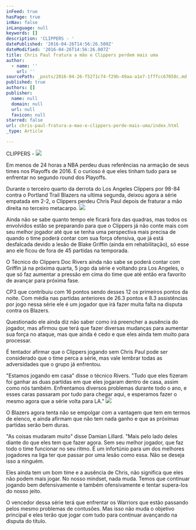 ```yaml
---
inFeed: true
hasPage: true
inNav: false
inLanguage: null
keywords: []
description: 'CLIPPERS - '
datePublished: '2016-04-26T14:56:26.509Z'
dateModified: '2016-04-26T14:56:26.007Z'
title: Chris Paul fratura a mão e Clippers perdem mais uma
author:
  - name: ''
    url: ''
sourcePath: _posts/2016-04-26-f5271c74-f29b-49aa-a1e7-1fffcc67058c.md
published: true
authors: []
publisher:
  name: null
  domain: null
  url: null
  favicon: null
starred: false
url: chris-paul-fratura-a-mao-e-clippers-perde-mais-uma/index.html
_type: Article

---
```

CLIPPERS - ![](https://the-grid-user-content.s3-us-west-2.amazonaws.com/b47d822d-f458-4845-ae7c-d115322767de.jpg)

Em menos de 24 horas a NBA perdeu duas referências na armação de seus times nos Playoffs de 2016\. E o curioso é que eles tinham tudo para se enfrentar no segundo round dos Playoffs.

Durante o terceiro quarto da derrota do Los Angeles Clippers por 98-84 contra o Portland Trail Blazers na ultima segunda, deixou agora a série empatada em 2-2, o Clippers perdeu Chris Paul depois de fraturar a mão direita no terceiro metacarpo.
![](https://the-grid-user-content.s3-us-west-2.amazonaws.com/013d0d40-2070-41ec-93a6-0d44934edf0d.png)

Ainda não se sabe quanto tempo ele ficará fora das quadras, mas todos os envolvidos estão se preparando para que o Clippers já não conte mais com seu melhor jogador até que se tenha uma perspectiva mais precisa de quando o time poderá contar com sua força ofensiva, que já está desfalcada devido a lesão de Blake Griffin (ainda em rehabilitação), só esse ano ele ficou de fora de 45 partidas na temporada.

O Técnico do Clippers Doc Rivers ainda não sabe se poderá contar com Griffin já na próxima quarta, 5 jogo da série e voltando pra Los Angeles, o que só faz aumentar a pressão em cima do time que até então era favorito de avançar para próxima fase.

CP3 que contribuiu com 16 pontos sendo desses 12 os primeiros pontos da noite. Com média nas partidas anteriores de 26.3 pontos e 8.3 assistências por jogo nessa série ele é um jogador que irá fazer muita falta na disputa contra os Blazers.

Questionado ele ainda diz não saber como irá preencher a ausência do jogador, mas afirmou que terá que fazer diversas mudanças para aumentar sua força no ataque, mas que ainda é cedo e que eles ainda tem muito para processar.

É tentador afirmar que o Clippers jogando sem Chris Paul pode ser considerado que o time perca a série, mas vale lembrar todas as adversidades que o grupo já enfrentou.

"Estamos jogando em casa" disse o técnico Rivers. "Tudo que eles fizeram foi ganhar as duas partidas em que eles jogaram dentro de casa, assim como nós também. Enfrentamos diversos problemas durante todo o ano, e esses caras passaram por tudo para chegar aqui, e esperamos fazer o mesmo agora que a série volta para LA."
![](https://the-grid-user-content.s3-us-west-2.amazonaws.com/06237d43-d55c-4c35-9bda-8c7557e9aa3c.jpg)

O Blazers agora tenta não se empolgar com a vantagem que tem em termos de elenco, e ainda afirmam que não tem nada ganho e que as próximas partidas serão bem duras.

"As coisas mudaram muito" disse Damian Lillard. "Mais pelo lado deles diante do que eles tem que fazer agora. Sem seu melhor jogador, que faz todo o time funcionar no seu ritmo. É um infortúnio para um dos melhores jogadores na liga ter que passar por uma lesão como essa. Não se deseja isso a ninguém. 

Eles ainda tem um bom time e a ausência de Chris, não significa que eles não podem mais jogar. No nosso mindset, nada muda. Temos que continuar jogando bem defensivamente e também ofensivamente e tentar supera-los do nosso jeito.

O vencedor dessa série terá que enfrentar os Warriors que estão passando pelos mesmo problemas de contusões. Mas isso não muda o objetivo principal e eles terão que jogar com tudo para continuar avançando na disputa do título.